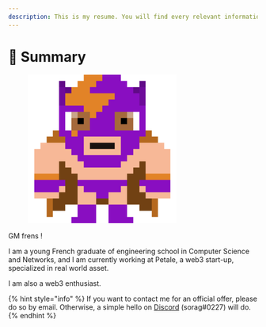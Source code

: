 ```yaml
---
description: This is my resume. You will find every relevant information here.
---
```


# 👋 Summary

<figure><img src=".gitbook/assets/luchador-2998 (2).png" alt=""><figcaption></figcaption></figure>

GM frens !

I am a young French graduate of engineering school in Computer Science and Networks, and I am currently working at Petale, a web3 start-up, specialized in real world asset.

I am also a web3 enthusiast.

{% hint style="info" %}
If you want to contact me for an official offer, please do so by email. Otherwise, a simple hello on [Discord](https://discord.com/users/sorag#0227) (sorag#0227) will do.
{% endhint %}
